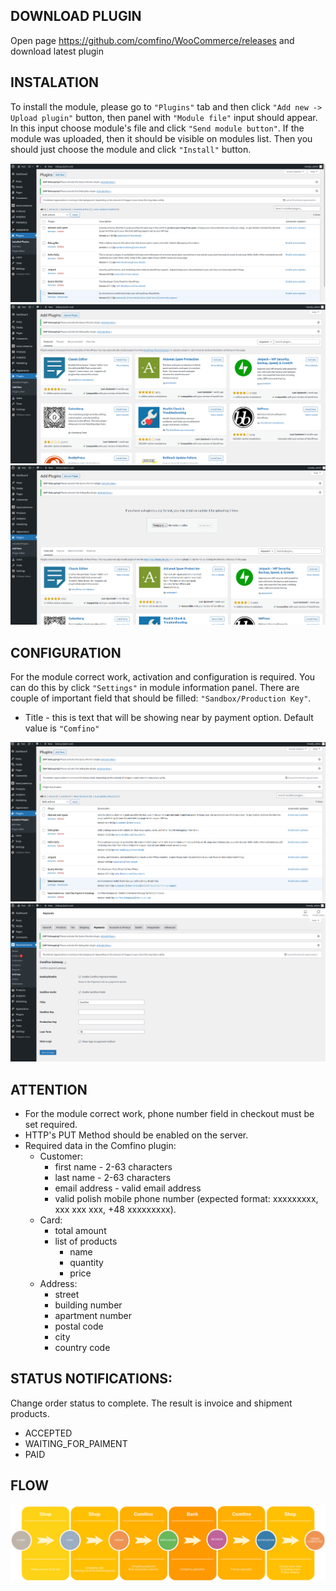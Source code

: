 ## DOWNLOAD PLUGIN

Open page https://github.com/comfino/WooCommerce/releases and download latest plugin

## INSTALATION

To install the module, please go to `"Plugins"` tab and then click `"Add new -> Upload plugin"` button, then panel with `"Module file"` input should appear. In this input choose module's file and click `"Send module button"`. If the module was uploaded, then it should be visible on modules list. Then you should just choose the module and click `"Install"` button.

![Instalation](images/en/instalation-1.png "Instalation")
![Instalation](images/en/instalation-2.png "Instalation")
![Instalation](images/en/instalation-3.png "Instalation")

## CONFIGURATION

For the module correct work, activation and configuration is required. You can do this by click `"Settings"` in module information panel. There are couple of important field that should be filled: `"Sandbox/Production Key"`.

* Title - this is text that will be showing near by payment option. Default value is `"Comfino"`

![Configuration](images/en/configuration-1.png "Configuration")
![Configuration](images/en/configuration-2.png "Configuration")

## ATTENTION

* For the module correct work, phone number field in checkout must be set required.
* HTTP's PUT Method should be enabled on the server.
* Required data in the Comfino plugin:
    * Customer:
        * first name - 2-63 characters
        * last name - 2-63 characters
        * email address - valid email address
        * valid polish mobile phone number (expected format: xxxxxxxxx, xxx xxx xxx, +48 xxxxxxxxx).
    * Card:
        * total amount
        * list of products
            * name
            * quantity
            * price
    * Address:
        * street
        * building number
        * apartment number
        * postal code
        * city
        * country code

## STATUS NOTIFICATIONS:

Change order status to complete. The result is invoice and shipment products.

* ACCEPTED
* WAITING_FOR_PAIMENT
* PAID

## FLOW

![Flow](images/comfino-flow.png "Flow")
